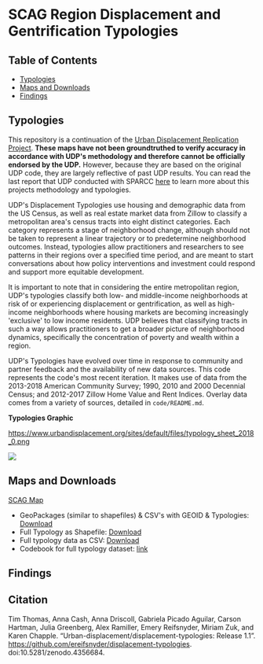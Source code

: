 
# SCAG Region Displacement and Gentrification Typologies



## Table of Contents

* [Typologies](#typologies)
* [Maps and Downloads](#Maps-and-Downloads)
* [Findings](#Findings)




<!-- TYPOLOGIES -->
## Typologies

This repository is a continuation of the [Urban Displacement Replication Project](https://www.urbandisplacement.org/sites/default/files/udp_replication_project_methodology_10.16.2020-converted.pdf). **These maps have not been groundtruthed to verify accuracy in accordance with UDP's methodology and therefore cannot be officially endorsed by the UDP.** However, because they are based on the original UDP code, they are largely reflective of past UDP results.  You can read the last report that UDP conducted with SPARCC [here](https://www.urbandisplacement.org/sites/default/files/udp_replication_project_methodology_10.16.2020-converted.pdf) to learn more about this projects methodology and typologies.

UDP's Displacement Typologies use housing and demographic data from the US Census, as well as real estate market data from Zillow to classify a metropolitan area's census tracts into eight distinct categories. Each category represents a stage of neighborhood change, although should not be taken to represent a linear trajectory or to predetermine neighborhood outcomes. Instead, typologies allow practitioners and researchers to see patterns in their regions over a specified time period, and are meant to start conversations about how policy interventions and investment could respond and support more equitable development.


It is important to note that in considering the entire metropolitan region, UDP's typologies classify both low- and middle-income neighborhoods at risk of or experiencing displacement or gentrification, as well as high-income neighborhoods where housing markets are becoming increasingly 'exclusive' to low income residents. UDP believes that classifying tracts in such a way allows practitioners to get a broader picture of neighborhood dynamics, specifically the concentration of poverty and wealth within a region.

UDP's Typologies have evolved over time in response to community and partner feedback and the availability of new data sources. This code represents the code's most recent iteration. It makes use of data from the 2013-2018 American Community Survey; 1990, 2010 and 2000 Decennial Census; and 2012-2017 Zillow Home Value and Rent Indices. Overlay data comes from a variety of sources, detailed in `code/README.md`.


**Typologies Graphic**

https://www.urbandisplacement.org/sites/default/files/typology_sheet_2018_0.png

<a href="www.urbandisplacement.org"><img src="https://www.urbandisplacement.org/sites/default/files/typology_sheet_2018_0.png" ></a>



<!-- Maps and Downloads -->
## Maps and Downloads


[SCAG Map](https://ereifsnyder.github.io/displacement-typologies/maps/SCAG_udp_dense_rural.html)

* GeoPackages (similar to shapefiles) & CSV's with GEOID & Typologies: [Download](https://github.com/ereifsnyder/displacement-typologies/blob/main/data/downloads_for_public/scag.gpkg)
* Full Typology as Shapefile: [Download](https://github.com/ereifsnyder/displacement-typologies/blob/main/data/downloads_for_public/scag.zip)
* Full typology data as CSV: [Download](https://github.com/ereifsnyder/displacement-typologies/blob/main/data/downloads_for_public/scag.csv)
* Codebook for full typology dataset: [link](https://github.com/urban-displacement/displacement-typologies/blob/main/data/outputs/typologies/typologies_codebook.md)

<!-- Findings -->
## Findings




## Citation
Tim Thomas, Anna Cash, Anna Driscoll, Gabriela Picado Aguilar, Carson Hartman, Julia Greenberg, Alex Ramiller, Emery Reifsnyder, Miriam Zuk, and Karen Chapple. “Urban-displacement/displacement-typologies: Release 1.1”. https://github.com/ereifsnyder/displacement-typologies. doi:10.5281/zenodo.4356684.
